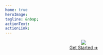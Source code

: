 ```yaml
---
home: true
heroImage: 
tagline: &nbsp;
actionText: 
actionLink: 
---
```



<div align="center">
  <a href="https://www.npmjs.com/package/discord-buttons"><img src="https://cdn.discordapp.com/attachments/846455339419172874/848300816288055296/Main.png"></a>
  <div class="getstartedlink"><a href="/documentation/#welcome">Get Started ➔</a></div>
</div>